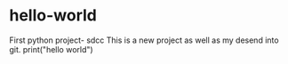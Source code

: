 # hello-world
First python project- sdcc
This is a new project as well as my desend into git.
print("hello world")
